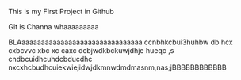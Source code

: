 This is my First Project in Github

Git is Channa whaaaaaaaaa

BLAaaaaaaaaaaaaaaaaaaaaaaaaaaaaaaa
ccnbhkcbui3huhbw db hcx cxbcvvc xbc xc caxc dcbjwdkbckuwjdhje hueqc ,s
cndbcuidhcuhdcbducdhc nxcxhcbudhcuiekwiejidwjdkmnwdmdmasnm,nas;jBBBBBBBBBBBB
